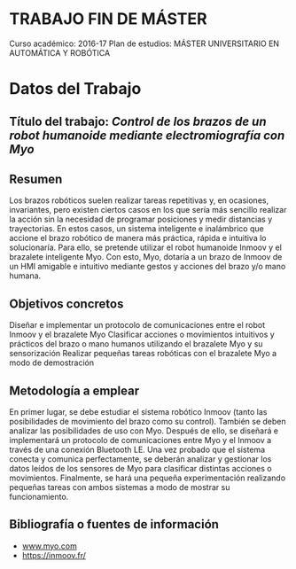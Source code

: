 # TRABAJO FIN DE MÁSTER

Curso académico: 2016-17
Plan de estudios: MÁSTER UNIVERSITARIO EN AUTOMÁTICA Y ROBÓTICA

# Datos del Trabajo 

## Título del trabajo: *Control de los brazos de un robot humanoide mediante electromiografía con Myo*

## Resumen

Los brazos robóticos suelen realizar tareas repetitivas y, en ocasiones, invariantes, pero existen ciertos casos en los que sería más sencillo realizar la acción sin la necesidad de programar posiciones y medir distancias y trayectorias. En estos casos, un sistema inteligente e inalámbrico que accione el brazo robótico de manera más práctica, rápida e intuitiva lo solucionaría. Para ello, se pretende utilizar el robot humanoide Inmoov y el brazalete inteligente Myo. Con esto, Myo, dotaría a un brazo de Inmoov de un HMI amigable e intuitivo mediante gestos y acciones del brazo y/o mano humana.

## Objetivos concretos

Diseñar e implementar un protocolo de comunicaciones entre el robot Inmoov y el brazalete Myo
Clasificar acciones o movimientos intuitivos y prácticos del brazo o mano humanos utilizando el brazalete Myo y su sensorización
Realizar pequeñas tareas robóticas con el brazalete Myo a modo de demostración

## Metodología a emplear

En primer lugar, se debe estudiar el sistema robótico Inmoov (tanto las posibilidades de movimiento del brazo como su control). También se deben analizar las posibilidades de uso con Myo. Después de ello, se diseñará e implementará un protocolo de comunicaciones entre Myo y el Inmoov a través de una conexión Bluetooth LE. Una vez probado que el sistema conecta y comunica perfectamente, se deberán analizar y gestionar los datos leídos de los sensores de Myo para clasificar distintas acciones o movimientos. Finalmente, se hará una pequeña experimentación realizando pequeñas tareas con ambos sistemas a modo de mostrar su funcionamiento.

## Bibliografía o fuentes de información

- www.myo.com
- https://inmoov.fr/
